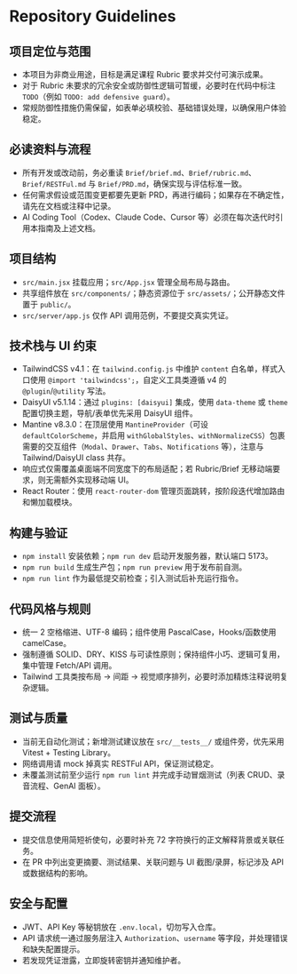 # Repository Guidelines

## 项目定位与范围
- 本项目为非商业用途，目标是满足课程 Rubric 要求并交付可演示成果。
- 对于 Rubric 未要求的冗余安全或防御性逻辑可暂缓，必要时在代码中标注 `TODO`（例如 `TODO: add defensive guard`）。
- 常规防御性措施仍需保留，如表单必填校验、基础错误处理，以确保用户体验稳定。

## 必读资料与流程
- 所有开发或改动前，务必重读 `Brief/brief.md`、`Brief/rubric.md`、`Brief/RESTFul.md` 与 `Brief/PRD.md`，确保实现与评估标准一致。
- 任何需求假设或范围变更都要先更新 PRD，再进行编码；如果存在不确定性，请先在文档或注释中记录。
- AI Coding Tool（Codex、Claude Code、Cursor 等）必须在每次迭代时引用本指南及上述文档。

## 项目结构
- `src/main.jsx` 挂载应用；`src/App.jsx` 管理全局布局与路由。
- 共享组件放在 `src/components/`；静态资源位于 `src/assets/`；公开静态文件置于 `public/`。
- `src/server/app.js` 仅作 API 调用范例，不要提交真实凭证。

## 技术栈与 UI 约束
- TailwindCSS v4.1：在 `tailwind.config.js` 中维护 `content` 白名单，样式入口使用 `@import 'tailwindcss';`，自定义工具类遵循 v4 的 `@plugin`/`@utility` 写法。
- DaisyUI v5.1.14：通过 `plugins: [daisyui]` 集成，使用 `data-theme` 或 `theme` 配置切换主题，导航/表单优先采用 DaisyUI 组件。
- Mantine v8.3.0：在顶层使用 `MantineProvider`（可设 `defaultColorScheme`，并启用 `withGlobalStyles`、`withNormalizeCSS`）包裹需要的交互组件（`Modal`、`Drawer`、`Tabs`、`Notifications` 等），注意与 Tailwind/DaisyUI class 共存。
- 响应式仅需覆盖桌面端不同宽度下的布局适配；若 Rubric/Brief 无移动端要求，则无需额外实现移动端 UI。
- React Router：使用 `react-router-dom` 管理页面跳转，按阶段迭代增加路由和懒加载模块。

## 构建与验证
- `npm install` 安装依赖；`npm run dev` 启动开发服务器，默认端口 5173。
- `npm run build` 生成生产包；`npm run preview` 用于发布前自测。
- `npm run lint` 作为最低提交前检查；引入测试后补充运行指令。

## 代码风格与规则
- 统一 2 空格缩进、UTF-8 编码；组件使用 PascalCase，Hooks/函数使用 camelCase。
- 强制遵循 SOLID、DRY、KISS 与可读性原则；保持组件小巧、逻辑可复用，集中管理 Fetch/API 调用。
- Tailwind 工具类按布局 → 间距 → 视觉顺序排列，必要时添加精炼注释说明复杂逻辑。

## 测试与质量
- 当前无自动化测试；新增测试建议放在 `src/__tests__/` 或组件旁，优先采用 Vitest + Testing Library。
- 网络调用请 mock 掉真实 RESTFul API，保证测试稳定。
- 未覆盖测试前至少运行 `npm run lint` 并完成手动冒烟测试（列表 CRUD、录音流程、GenAI 面板）。

## 提交流程
- 提交信息使用简短祈使句，必要时补充 72 字符换行的正文解释背景或关联任务。
- 在 PR 中列出变更摘要、测试结果、关联问题与 UI 截图/录屏，标记涉及 API 或数据结构的影响。

## 安全与配置
- JWT、API Key 等秘钥放在 `.env.local`，切勿写入仓库。
- API 请求统一通过服务层注入 `Authorization`、`username` 等字段，并处理错误和缺失配置提示。
- 若发现凭证泄露，立即旋转密钥并通知维护者。
